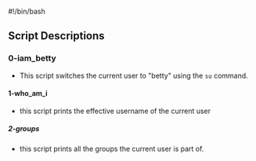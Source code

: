 #!/bin/bash

## Script Descriptions

### 0-iam_betty
- This script switches the current user to "betty" using the `su` command.

#### 1-who_am_i
- this script prints the effective username of the current user

##### 2-groups
- this script prints all the groups the current user is part of.

######
